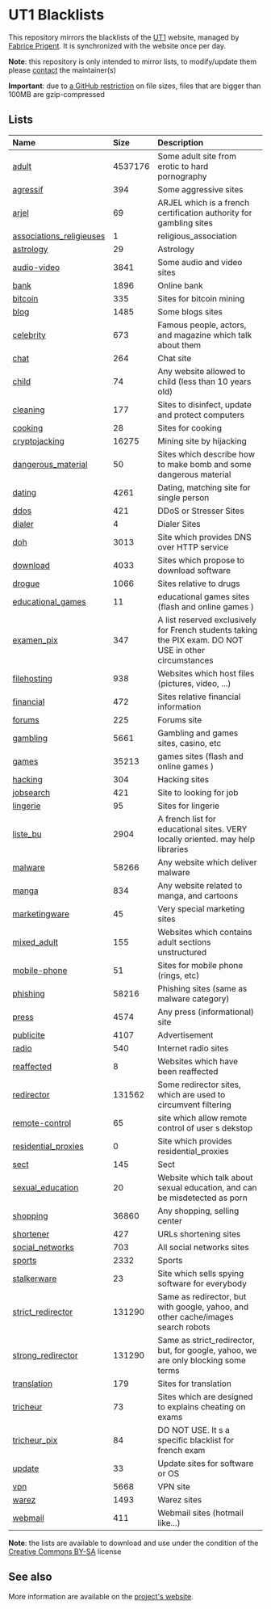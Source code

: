 # UT1 Blacklists
This repository mirrors the blacklists of the [UT1](http://www.ut-capitole.fr) website, managed by [Fabrice Prigent](http://www.ut-capitole.fr/m-fabrice-prigent--15063.kjsp?RH=1319195296040). It is synchronized with the website once per day.

__Note__: this repository is only intended to mirror lists, to modify/update them please [contact](#see-also) the maintainer(s)

__Important__: due to [a GitHub restriction](https://docs.github.com/en/repositories/working-with-files/managing-large-files/about-large-files-on-github#file-size-limits) on file sizes, files that are bigger than 100MB are gzip-compressed

## Lists
| Name | Size | Description |
|:-----|:-----|:------------|
| [adult](blacklists/adult) | 4537176 | Some adult site from erotic to hard pornography |
| [agressif](blacklists/agressif) | 394 | Some aggressive sites |
| [arjel](blacklists/arjel) | 69 | ARJEL which is a french certification authority for gambling sites |
| [associations_religieuses](blacklists/associations_religieuses) | 1 | religious_association |
| [astrology](blacklists/astrology) | 29 | Astrology |
| [audio-video](blacklists/audio-video) | 3841 | Some audio and video sites |
| [bank](blacklists/bank) | 1896 | Online bank |
| [bitcoin](blacklists/bitcoin) | 335 | Sites for bitcoin mining |
| [blog](blacklists/blog) | 1485 | Some blogs sites |
| [celebrity](blacklists/celebrity) | 673 | Famous people, actors, and magazine which talk about them |
| [chat](blacklists/chat) | 264 | Chat site |
| [child](blacklists/child) | 74 | Any website allowed to child (less than 10 years old) |
| [cleaning](blacklists/cleaning) | 177 | Sites to disinfect, update and protect computers |
| [cooking](blacklists/cooking) | 28 | Sites for cooking |
| [cryptojacking](blacklists/cryptojacking) | 16275 | Mining site by hijacking |
| [dangerous_material](blacklists/dangerous_material) | 50 | Sites which describe how to make bomb and some dangerous material |
| [dating](blacklists/dating) | 4261 | Dating, matching site for single person |
| [ddos](blacklists/ddos) | 421 | DDoS or Stresser Sites |
| [dialer](blacklists/dialer) | 4 | Dialer Sites |
| [doh](blacklists/doh) | 3013 | Site which provides DNS over HTTP service |
| [download](blacklists/download) | 4033 | Sites which propose to download software |
| [drogue](blacklists/drogue) | 1066 | Sites relative to drugs |
| [educational_games](blacklists/educational_games) | 11 | educational games sites (flash and online games ) |
| [examen_pix](blacklists/examen_pix) | 347 | A list reserved exclusively for French students taking the PIX exam. DO NOT USE in other circumstances |
| [filehosting](blacklists/filehosting) | 938 | Websites which host files (pictures, video, ...) |
| [financial](blacklists/financial) | 472 | Sites relative financial information |
| [forums](blacklists/forums) | 225 | Forums site |
| [gambling](blacklists/gambling) | 5661 | Gambling and games sites, casino, etc |
| [games](blacklists/games) | 35213 | games sites (flash and online games ) |
| [hacking](blacklists/hacking) | 304 | Hacking sites |
| [jobsearch](blacklists/jobsearch) | 421 | Site to looking for job |
| [lingerie](blacklists/lingerie) | 95 | Sites for lingerie |
| [liste_bu](blacklists/liste_bu) | 2904 | A french list for educational sites. VERY locally oriented. may help libraries |
| [malware](blacklists/malware) | 58266 | Any website which deliver malware |
| [manga](blacklists/manga) | 834 | Any website related to manga, and cartoons |
| [marketingware](blacklists/marketingware) | 45 | Very special marketing sites |
| [mixed_adult](blacklists/mixed_adult) | 155 | Websites which contains adult sections unstructured |
| [mobile-phone](blacklists/mobile-phone) | 51 | Sites for mobile phone (rings, etc) |
| [phishing](blacklists/phishing) | 58216 | Phishing sites (same as malware category) |
| [press](blacklists/press) | 4574 | Any press (informational) site |
| [publicite](blacklists/publicite) | 4107 | Advertisement |
| [radio](blacklists/radio) | 540 | Internet radio sites |
| [reaffected](blacklists/reaffected) | 8 | Websites which have been reaffected |
| [redirector](blacklists/redirector) | 131562 | Some redirector sites, which are used to circumvent filtering |
| [remote-control](blacklists/remote-control) | 65 | site which allow remote control of user s dekstop |
| [residential_proxies](blacklists/residential_proxies) | 0 | Site which provides residential_proxies |
| [sect](blacklists/sect) | 145 | Sect |
| [sexual_education](blacklists/sexual_education) | 20 | Website which talk about sexual education, and can be misdetected as porn |
| [shopping](blacklists/shopping) | 36860 | Any shopping, selling center |
| [shortener](blacklists/shortener) | 427 | URLs shortening sites |
| [social_networks](blacklists/social_networks) | 703 | All social networks sites |
| [sports](blacklists/sports) | 2332 | Sports |
| [stalkerware](blacklists/stalkerware) | 23 | Site which sells spying software for everybody |
| [strict_redirector](blacklists/strict_redirector) | 131290 | Same as redirector, but with google, yahoo, and other cache/images search robots |
| [strong_redirector](blacklists/strong_redirector) | 131290 | Same as strict_redirector, but, for google, yahoo, we are only blocking some terms |
| [translation](blacklists/translation) | 179 | Sites for translation |
| [tricheur](blacklists/tricheur) | 73 | Sites which are designed to explains cheating on exams |
| [tricheur_pix](blacklists/tricheur_pix) | 84 | DO NOT USE. It s a specific blacklist for french exam |
| [update](blacklists/update) | 33 | Update sites for software or OS |
| [vpn](blacklists/vpn) | 5668 | VPN site |
| [warez](blacklists/warez) | 1493 | Warez sites |
| [webmail](blacklists/webmail) | 411 | Webmail sites (hotmail like...) |

__Note__: the lists are available to download and use under the condition of the [Creative Commons BY-SA](https://creativecommons.org/licenses/by-sa/4.0/)  license

## See also
More information are available on the [project's website](http://dsi.ut-capitole.fr/blacklists/index_en.php).
